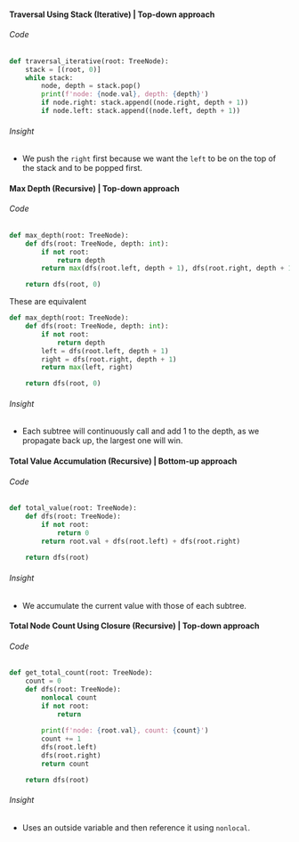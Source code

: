 #### Traversal Using Stack (Iterative) | Top-down approach

###### Code

```python
def traversal_iterative(root: TreeNode):
    stack = [(root, 0)]
    while stack:
        node, depth = stack.pop()
        print(f'node: {node.val}, depth: {depth}')
        if node.right: stack.append((node.right, depth + 1))
        if node.left: stack.append((node.left, depth + 1))
```

###### Insight
- We push the `right` first because we want the `left` to be on the top of the stack and to be popped first. 

#### Max Depth (Recursive) | Top-down approach

###### Code
```python
def max_depth(root: TreeNode):
    def dfs(root: TreeNode, depth: int):
        if not root:
            return depth
        return max(dfs(root.left, depth + 1), dfs(root.right, depth + 1))

    return dfs(root, 0)
```

These are equivalent

```python
def max_depth(root: TreeNode):
    def dfs(root: TreeNode, depth: int):
        if not root:
            return depth
        left = dfs(root.left, depth + 1)
        right = dfs(root.right, depth + 1)
        return max(left, right)

    return dfs(root, 0)
```
###### Insight
- Each subtree will continuously call and add 1 to the depth, as we propagate back up, the largest one will win.

#### Total Value Accumulation (Recursive) | Bottom-up approach

###### Code
```python
def total_value(root: TreeNode):
    def dfs(root: TreeNode):
        if not root:
            return 0
        return root.val + dfs(root.left) + dfs(root.right)
        
    return dfs(root)
```
###### Insight
- We accumulate the current value with those of each subtree.

#### Total Node Count Using Closure (Recursive) | Top-down approach

###### Code
```python
def get_total_count(root: TreeNode):
    count = 0
    def dfs(root: TreeNode):
        nonlocal count
        if not root:
            return 
        
        print(f'node: {root.val}, count: {count}')
        count += 1
        dfs(root.left)
        dfs(root.right)
        return count

    return dfs(root)
```
###### Insight
- Uses an outside variable and then reference it using `nonlocal`.

#### 